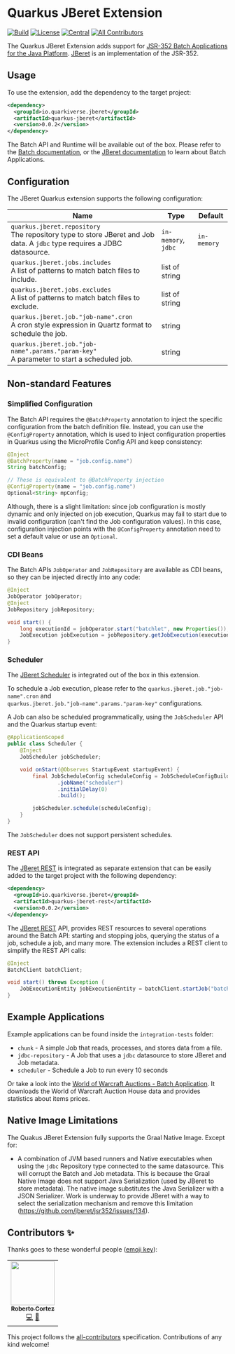 # Quarkus JBeret Extension
<!-- ALL-CONTRIBUTORS-BADGE:START - Do not remove or modify this section -->
[![Build](https://github.com/quarkiverse/quarkiverse-jberet/workflows/Build/badge.svg?branch=master)](https://github.com/quarkiverse/quarkiverse-jberet/actions?query=workflow%3ABuild)
[![License](https://img.shields.io/github/license/quarkiverse/quarkiverse-jberet.svg)](http://www.apache.org/licenses/LICENSE-2.0)
[![Central](https://img.shields.io/maven-central/v/io.quarkiverse.jberet/quarkus-jberet-parent?color=green)](https://search.maven.org/search?q=a:quarkus-jberet-parent)
[![All Contributors](https://img.shields.io/badge/all_contributors-1-green.svg)](#contributors-)
<!-- ALL-CONTRIBUTORS-BADGE:END -->

The Quarkus JBeret Extension adds support for 
[JSR-352 Batch Applications for the Java Platform](https://jcp.org/en/jsr/detail?id=352). 
[JBeret](https://github.com/jberet) is an implementation of the JSR-352.

## Usage

To use the extension, add the dependency to the target project:

```xml
<dependency>
  <groupId>io.quarkiverse.jberet</groupId>
  <artifactId>quarkus-jberet</artifactId>
  <version>0.0.2</version>
</dependency>
```

The Batch API and Runtime will be available out of the box. Please refer to the 
[Batch documentation](https://jcp.org/en/jsr/detail?id=352), or the 
[JBeret documentation](https://jberet.gitbooks.io/jberet-user-guide/content/) to learn about Batch Applications.  

## Configuration

The JBeret Quarkus extension supports the following configuration:

 | Name  | Type  | Default  |
 |---|---|---|
 | `quarkus.jberet.repository`<br>The repository type to store JBeret and Job data. A `jdbc` type requires a JDBC datasource. | `in-memory`, `jdbc`  | `in-memory` |
 | `quarkus.jberet.jobs.includes`<br>A list of patterns to match batch files to include.  | list of string  | |
 | `quarkus.jberet.jobs.excludes`<br>A list of patterns to match batch files to exclude. | list of string  | |
 | `quarkus.jberet.job."job-name".cron`<br>A cron style expression in Quartz format to schedule the job. | string  | |
 | `quarkus.jberet.job."job-name".params."param-key"`<br>A parameter to start a scheduled job. | string  | |
 
## Non-standard Features

### Simplified Configuration

The Batch API requires the `@BatchProperty` annotation to inject the specific configuration from the batch definition 
file. Instead, you can use the `@ConfigProperty` annotation, which is used to inject configuration properties in 
Quarkus using the MicroProfile Config API and keep consistency:

```java
@Inject
@BatchProperty(name = "job.config.name")
String batchConfig;

// These is equivalent to @BatchProperty injection
@ConfigProperty(name = "job.config.name")
Optional<String> mpConfig;
```

Although, there is a slight limitation: since job configuration is mostly dynamic and only injected on job execution, 
Quarkus may fail to start due to invalid configuration (can't find the Job configuration values). In this case, 
configuration injection points with the `@ConfigProperty` annotation need to set a default value or use an `Optional`.     

### CDI Beans

The Batch APIs `JobOperator` and `JobRepository` are available as CDI beans, so they can be injected directly into any 
code:

```java
@Inject
JobOperator jobOperator;
@Inject
JobRepository jobRepository;

void start() {
    long executionId = jobOperator.start("batchlet", new Properties());
    JobExecution jobExecution = jobRepository.getJobExecution(executionId);
}
```

### Scheduler

The [JBeret Scheduler](https://github.com/jberet/jberet-schedule) is integrated out of the box in this extension. 

To schedule a Job execution, please refer to the `quarkus.jberet.job."job-name".cron` and  
`quarkus.jberet.job."job-name".params."param-key"` configurations.

A Job can also be scheduled programmatically, using the `JobScheduler` API and the Quarkus startup event:

```java
@ApplicationScoped
public class Scheduler {
    @Inject
    JobScheduler jobScheduler;

    void onStart(@Observes StartupEvent startupEvent) {
        final JobScheduleConfig scheduleConfig = JobScheduleConfigBuilder.newInstance()
                .jobName("scheduler")
                .initialDelay(0)
                .build();

        jobScheduler.schedule(scheduleConfig);
    }
}
```

The `JobScheduler` does not support persistent schedules. 

### REST API

The [JBeret REST](https://github.com/jberet/jberet-rest) is integrated as separate extension that can be easily added 
to the target project with the following dependency:

```xml
<dependency>
  <groupId>io.quarkiverse.jberet</groupId>
  <artifactId>quarkus-jberet-rest</artifactId>
  <version>0.0.2</version>
</dependency>
```

The [JBeret REST](https://github.com/jberet/jberet-rest) API, provides REST resources to several operations around the 
Batch API: starting and stopping jobs, querying the status of a job, schedule a job, and many more. The extension 
includes a REST client to simplify the REST API calls:

```java
@Inject
BatchClient batchClient;

void start() throws Exception {
    JobExecutionEntity jobExecutionEntity = batchClient.startJob("batchlet", new Properties());
}
```
 
## Example Applications

Example applications can be found inside the `integration-tests` folder:

* `chunk` - A simple Job that reads, processes, and stores data from a file.
* `jdbc-repository` - A Job that uses a `jdbc` datasource to store JBeret and Job metadata.
* `scheduler` - Schedule a Job to run every 10 seconds 

Or take a look into the [World of Warcraft Auctions - Batch Application](https://github.com/radcortez/wow-auctions). It 
downloads the World of Warcraft Auction House data and provides statistics about items prices.

## Native Image Limitations

The Quakus JBeret Extension fully supports the Graal Native Image. Except for:

* A combination of JVM based runners and Native executables when using the `jdbc` Repository type connected to the same 
datasource. This will corrupt the Batch and Job metadata. This is because the Graal Native Image does not support Java 
Serialization (used by JBeret to store metadata). The native image substitutes the Java Serializer with a JSON 
Serializer. Work is underway to provide JBeret with a way to select the serialization mechanism and remove this 
limitation (https://github.com/jberet/jsr352/issues/134).  

## Contributors ✨

Thanks goes to these wonderful people ([emoji key](https://allcontributors.org/docs/en/emoji-key)):

<!-- ALL-CONTRIBUTORS-LIST:START - Do not remove or modify this section -->
<!-- prettier-ignore-start -->
<!-- markdownlint-disable -->
<table>
  <tr>
    <td align="center"><a href="http://www.radcortez.com"><img src="https://avatars1.githubusercontent.com/u/5796305?v=4" width="100px;" alt=""/><br /><sub><b>Roberto Cortez</b></sub></a><br /><a href="https://github.com/quarkiverse/quarkiverse-jberet/commits?author=radcortez" title="Code">💻</a> <a href="#maintenance-radcortez" title="Maintenance">🚧</a></td>
  </tr>
</table>

<!-- markdownlint-enable -->
<!-- prettier-ignore-end -->
<!-- ALL-CONTRIBUTORS-LIST:END -->

This project follows the [all-contributors](https://github.com/all-contributors/all-contributors) specification. Contributions of any kind welcome!
